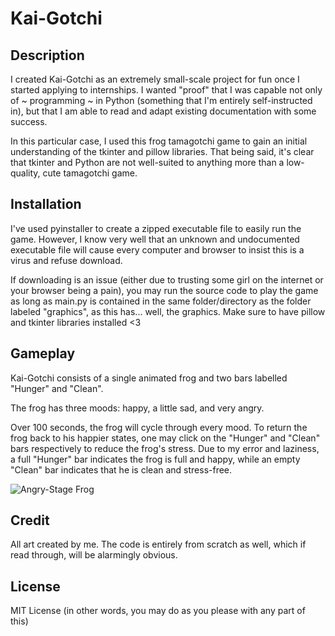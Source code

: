 # Kai-Gotchi

## Description

I created Kai-Gotchi as an extremely small-scale project for fun once I started applying to internships.
I wanted "proof" that I was capable not only of ~ programming ~ in Python (something that I'm entirely
self-instructed in), but that I am able to read and adapt existing documentation with some success.

In this particular case, I used this frog tamagotchi game to gain an initial understanding of the tkinter
and pillow libraries. That being said, it's clear that tkinter and Python are not well-suited to anything
more than a low-quality, cute tamagotchi game.

## Installation

I've used pyinstaller to create a zipped executable file to easily run the game. However, I know very well
that an unknown and undocumented executable file will cause every computer and browser to insist this is
a virus and refuse download.

If downloading is an issue (either due to trusting some girl on the internet or your browser being a pain),
you may run the source code to play the game as long as main.py is contained in the same folder/directory
as the folder labeled "graphics", as this has... well, the graphics. Make sure to have pillow and tkinter
libraries installed <3

## Gameplay

Kai-Gotchi consists of a single animated frog and two bars labelled "Hunger" and "Clean".

The frog has three moods: happy, a little sad, and very angry.

Over 100 seconds, the frog will cycle through every mood. To return the frog back to his happier states,
one may click on the "Hunger" and "Clean" bars respectively to reduce the frog's stress. Due to my error
and laziness, a full "Hunger" bar indicates the frog is full and happy, while an empty "Clean" bar indicates
that he is clean and stress-free.

![Angry-Stage Frog]((https://github.com/two-piece-kai/Kai-Gotchi/blob/0d8a9b3302babcbb74b29239ecbd2994d93a18ca/docs/assets/angy.png?raw=true))

## Credit

All art created by me. The code is entirely from scratch as well, which if read through, will be alarmingly obvious.

## License

MIT License (in other words, you may do as you please with any part of this)
